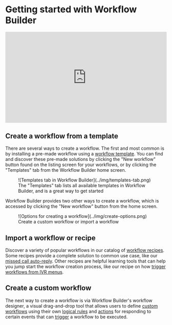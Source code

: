 # Getting started with Workflow Builder

<div style="padding:56.25% 0 0 0;position:relative;"><iframe src="https://player.vimeo.com/video/1067058988?badge=0&amp;autopause=0&amp;player_id=0&amp;app_id=58479" frameborder="0" allow="autoplay; fullscreen; picture-in-picture; clipboard-write; encrypted-media" style="position:absolute;top:0;left:0;width:100%;height:100%;" title="Workflow Builder Intro"></iframe></div><script src="https://player.vimeo.com/api/player.js"></script>

## Create a workflow from a template

There are several ways to create a workflow. The first and most common is by installing a pre-made workflow using a [workflow template](../workflows/index.md). You can find and discover these pre-made solutions by clicking the "New workflow" button found on the listing screen for your workflows, or by clicking the "Templates" tab from the Workflow Builder home screen. 

<figure markdown>
  ![Templates tab in Workflow Builder](../img/templates-tab.png)
  <figcaption>The "Templates" tab lists all available templates in Workflow Builder, and is a great way to get started</figcaption>
</figure>

Workflow Builder provides two other ways to create a workflow, which is accessed by clicking the "New workflow" button from the home screen. 

<figure markdown>
  ![Options for creating a workflow](../img/create-options.png)
  <figcaption>Create a custom workflow or import a workflow</figcaption>
</figure>

## Import a workflow or recipe

Discover a variety of popular workflows in our catalog of [workflow recipes](../workflows/index.md#recipes). Some recipes provide a complete solution to common use case, like our [missed call auto-reply](../workflows/recipes/missed-call.md). Other recipes are helpful learning tools that can help you jump start the workflow creation process, like our recipe on how [trigger workflows from IVR menus](../workflows/recipes/ivr-menus.md). 

## Create a custom workflow

The next way to create a workflow is via Workflow Builder's workflow designer, a visual drag-and-drop tool that allows users to define [custom workflows](../workflows/custom/index.md) using their own [logical rules](../workflows/custom/conditionals.md) and [actions](../workflows/custom/actions/index.md) for responding to certain events that can [trigger](../workflows/custom/triggers/index.md) a workflow to be executed. 

